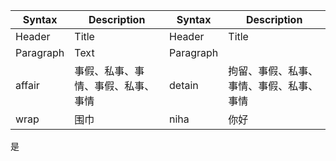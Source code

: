 Syntax | Description |  Syntax | Description 
 -- | -- | -- | --
 Header      | Title          | Header     | Title 
 Paragraph | Text           |Paragraph | 
 affair | 事假、私事、事情、事假、私事、事情| detain | 拘留、事假、私事、事情、事假、私事、事情
 wrap | 围巾 | niha | 你好 
 是